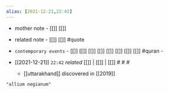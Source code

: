 ```yaml
---
alias: [2021-12-21,22:42]
---
```

- mother note - [[]] [[]]
- related note - [[]] [[]] #quote 
- `contemporary events` - [[]] [[]] [[]] [[]] [[]] [[]] [[]] [[]] #quran -

- [[2021-12-21]]  `22:42` _related_ [[]] | [[]] | [[]] # # #
	- [[uttarakhand]] discovered in [[2019]]

```query
"allium negianum"
```